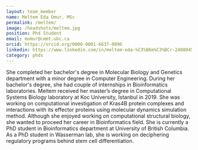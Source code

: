 ```yaml
---
layout: team_member
name: Meltem Eda Omur, MSc
permalink: /meltem/
image: /headshots/meltem.jpg
position: Phd Student
email: momur@cmmt.ubc.ca 
orcid: https://orcid.org/0000-0001-6637-0096
linkedin: https://www.linkedin.com/in/meltem-eda-%C3%B6m%C3%BCr-24080455/
category: phds
---
```

She completed her bachelor's degree in Molecular Biology and Genetics department with a minor degree in Computer Engineering. During her bachelor's degree, she had couple of internships in Bioinformatics laboratories.
Meltem received her master’s degree in Computational Systems Biology laboratory at Koc University, Istanbul in 2019. She was working on computational investigation of Kras4B protein complexes and interactions with its effector proteins using molecular dynamics simulation method. Although she enjoyed working on computational structural biology, she wanted to proceed her career in Bioinformatics field. 
She is currently a PhD student in Bioinformatics department at University of British Columbia. As a PhD student in Wasserman lab, she is working on deciphering regulatory programs behind stem cell differentiation.
